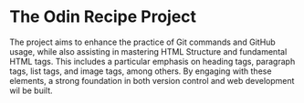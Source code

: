 # The Odin Recipe  Project
The project aims to enhance the practice of Git commands and GitHub usage, while also assisting in mastering HTML Structure and fundamental HTML tags. 
This includes a particular emphasis on heading tags, paragraph tags, list tags, and image tags, among others. By engaging with these elements, a strong foundation in both version control and web development wil be built.
